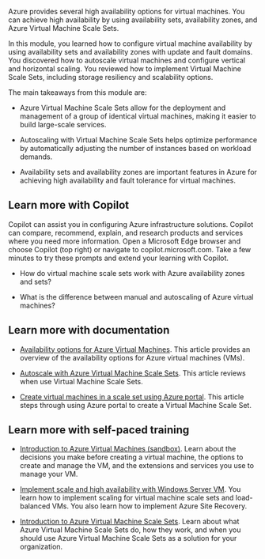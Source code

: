 Azure provides several high availability options for virtual machines. You can achieve high availability by using availability sets, availability zones, and Azure Virtual Machine Scale Sets.

In this module, you learned how to configure virtual machine availability by using availability sets and availability zones with update and fault domains. You discovered how to autoscale virtual machines and configure vertical and horizontal scaling. You reviewed how to implement Virtual Machine Scale Sets, including storage resiliency and scalability options. 

The main takeaways from this module are:

- Azure Virtual Machine Scale Sets allow for the deployment and management of a group of identical virtual machines, making it easier to build large-scale services.

- Autoscaling with Virtual Machine Scale Sets helps optimize performance by automatically adjusting the number of instances based on workload demands.

- Availability sets and availability zones are important features in Azure for achieving high availability and fault tolerance for virtual machines.

## Learn more with Copilot
Copilot can assist you in configuring Azure infrastructure solutions. Copilot can compare, recommend, explain, and research products and services where you need more information. Open a Microsoft Edge browser and choose Copilot (top right) or navigate to copilot.microsoft.com. Take a few minutes to try these prompts and extend your learning with Copilot.

- How do virtual machine scale sets work with Azure availability zones and sets?

- What is the difference between manual and autoscaling of Azure virtual machines?

## Learn more with documentation

- [Availability options for Azure Virtual Machines](/azure/virtual-machines/availability). This article provides an overview of the availability options for Azure virtual machines (VMs).

- [Autoscale with Azure Virtual Machine Scale Sets](/azure/virtual-machine-scale-sets/virtual-machine-scale-sets-autoscale-overview). This article reviews when use Virtual Machine Scale Sets.

- [Create virtual machines in a scale set using Azure portal](/azure/virtual-machine-scale-sets/flexible-virtual-machine-scale-sets-portal). This article steps through using Azure portal to create a Virtual Machine Scale Set.

## Learn more with self-paced training

- [Introduction to Azure Virtual Machines (sandbox)](/training/modules/intro-to-azure-virtual-machines/). Learn about the decisions you make before creating a virtual machine, the options to create and manage the VM, and the extensions and services you use to manage your VM. 

- [Implement scale and high availability with Windows Server VM](/training/modules/implement-scale-high-availability-windows-server-virtual-machine/). You learn how to implement scaling for virtual machine scale sets and load-balanced VMs. You also learn how to implement Azure Site Recovery.

- [Introduction to Azure Virtual Machine Scale Sets](/raining/modules/intro-to-azure-virtual-machine-scale-sets/). Learn about what Azure Virtual Machine Scale Sets do, how they work, and when you should use Azure Virtual Machine Scale Sets as a solution for your organization.

